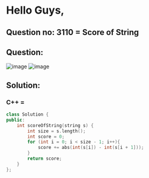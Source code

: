 # Hello Guys,
## Question no: 3110 = Score of String

## Question:
![image](https://github.com/user-attachments/assets/eb619878-88b7-46f9-816b-4d6b44058ae5)
![image](https://github.com/user-attachments/assets/cd2dc885-d7c4-426f-9e42-282a0d4ab4b5)

## Solution:
### C++ = 
```cpp
class Solution {
public:
    int scoreOfString(string s) {
        int size = s.length();
        int score = 0;
        for (int i = 0; i < size - 1; i++){
            score += abs(int(s[i]) - int(s[i + 1]));
        }
        return score;
    }
};
```
